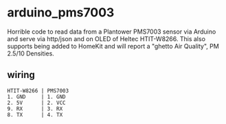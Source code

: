 # arduino_pms7003
Horrible code to read data from a Plantower PMS7003 sensor via Arduino and serve via http/json and on OLED of Heltec HTIT-W8266.  This also supports being added to HomeKit and will report a "ghetto Air Quality", PM 2.5/10 Densities.

## wiring
```
HTIT-W8266 | PMS7003
1. GND     | 1. GND
2. 5V      | 2. VCC
9. RX      | 3. RX
8. TX      | 4. TX
```
